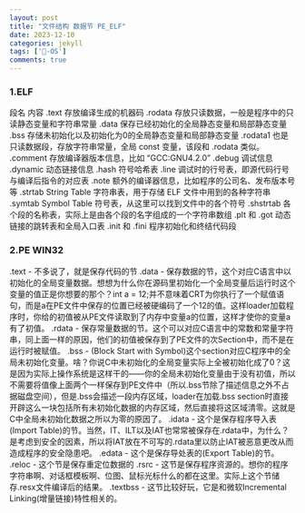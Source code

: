 ```yaml
---
layout: post
title: "文件结构 数据节 PE_ELF"
date: 2023-12-10
categories: jekyll
tags: ['🥁-OS']
comments: true
---
```


### 1.ELF
段名	内容
.text	存放编译生成的机器码
.rodata	存放只读数据，一般是程序中的只读静态变量和字符串常量
.data	保存已经初始化的全局静态变量和局部静态变量
.bss	存储未初始化以及初始化为0的全局静态变量和局部静态变量
.rodata1	也是只读数据段，存放字符串常量，全局 const 变量，该段和 .rodata 类似。
.comment	存放编译器版本信息，比如 “GCC:GNU4.2.0”
.debug	调试信息
.dynamic	动态链接信息
.hash	符号哈希表
.line	调试时的行号表，即源代码行号与编译后指令的对应表
.note	额外的编译器信息，比如程序的公司名、发布版本号等
.strtab	String Table 字符串表，用于存储 ELF 文件中用到的各种字符串
.symtab	Symbol Table 符号表，从这里可以找到文件中的各个符号
.shstrtab	各个段的名称表，实际上是由各个段的名字组成的一个字符串数组
.plt 和 .got	动态链接的跳转表和全局入口表
.init 和 .fini	程序初始化和终结代码段
### 2.PE WIN32
.text - 不多说了，就是保存代码的节
.data - 保存数据的节，这个对应C语言中以初始化的全局变量数据。想想为什么你在源码里初始化一个全局变量后运行时这个变量的值正是你想要的那个？int a = 12;并不意味着CRT为你执行了一个赋值语句，而是a在PE文件中保存的位置已经被硬编码了一个12的值。这样loader加载程序时，你给的初值被从PE文件读取到了内存中变量a的位置，这样才使你的变量a有了初值。
.rdata - 保存常量数据的节。这个可以对应C语言中的常数和常量字符串，同上面一样的原因，他们的初值被保存到了PE文件的次Section中，而不是在运行时被赋值。
.bss - (Block Start with Symbol)这个section对应C程序中的全局未初始化变量。啥？你说C中未初始化的全局变量实际上全被初始化成了0？这是因为实际上操作系统是这样干的——你的全局未初始化变量由于没有初值，所以不需要将值像上面两个一样保存到PE文件中（所以.bss节除了描述信息之外不占据磁盘空间），但是.bss会描述一段内存区域，loader在加载.bss section时直接开辟这么一块包括所有未初始化数据的内存区域，然后直接将这区域清零。这就是C中全局未初始化数据之所以为零的原因了。
.idata - 这个是保存程序导入表(Import Table)的节。当然，IT、ILT以及IAT也常常被保存在.rdata中，为什么？是考虑到安全的因素，所以将IAT放在不可写的.rdata里以防止IAT被恶意更改从而造成程序的安全隐患吧。
.edata - 这个是保存导处表的(Export Table)的节。
.reloc - 这个节是保存重定位数据的
.rsrc - 这节是保存程序资源的。想你的程序字符串啊、对话框模板啊、位图、鼠标光标什么的都在这里。实际上这个节储存.resx文件编译后的结果。
.textbss - 这节比较好玩，它是和微软Incremental Linking(增量链接)特性相关的。
